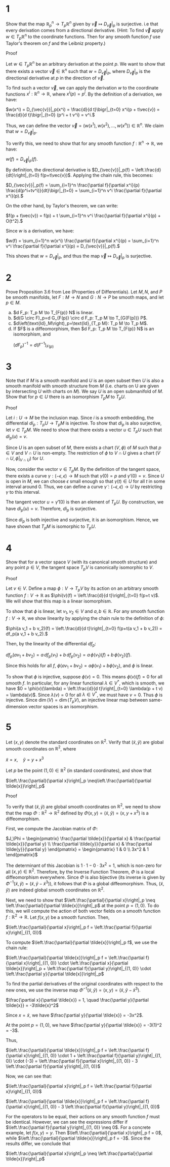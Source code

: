 # 1
Show that the map $`\mathbb{R}_p^n \to T_p \mathbb{R}^n`$ given by $\vec{v} \mapsto D_{\vec{v}}\bigr|_p$ is surjective. i.e that every derivation comes from a directional derivative. (Hint: To find $\vec{v}$ apply $w \in T_p \mathbb{R}^n$ to the coordinate functions. Then for any smooth function $f$ use Taylor's theorem on $f$ and the Leibniz property.)

Proof

Let $w \in T_p \mathbb{R}^n$ be an arbitrary derivation at the point $p$. We want to show that there exists a vector $\vec{v} \in \mathbb{R}^n$ such that $`w = D_{\vec{v}}|_p`$, where $`D_{\vec{v}}|_p`$ is the directional derivative at $p$ in the direction of $\vec{v}$.

To find such a vector $\vec{v}$, we can apply the derivation $w$ to the coordinate functions $x^i: \mathbb{R}^n \to \mathbb{R}$, where $x^i(p) = p^i$. By the definition of a derivation, we have:

$`w(x^i) = D_{\vec{v}}|_p(x^i) = \frac{d}{d t}\bigr|_{t=0} x^i(p + t\vec{v}) = \frac{d}{d t}\bigr|_{t=0} (p^i + t v^i) = v^i.`$

Thus, we can define the vector $\vec{v} = (w(x^1), w(x^2), \ldots, w(x^n)) \in \mathbb{R}^n$. We claim that $`w = D_{\vec{v}}|_p`$.

To verify this, we need to show that for any smooth function $f: \mathbb{R}^n \to \mathbb{R}$, we have:

$`w(f) = D_{\vec{v}}|_p(f).`$

By definition, the directional derivative is $`D_{\vec{v}}|_p(f) = \left.\frac{d}{dt}\right|_{t=0} f(p+t\vec{v})`$. Applying the chain rule, this becomes:

$`D_{\vec{v}}|_p(f) = \sum_{i=1}^n \frac{\partial f}{\partial x^i}(p) \frac{d(p^i+tv^i)}{dt}\bigr|_{t=0} = \sum_{i=1}^n v^i \frac{\partial f}{\partial x^i}(p).`$

On the other hand, by Taylor's theorem, we can write:

$`f(p + t\vec{v}) = f(p) + t \sum_{i=1}^n v^i \frac{\partial f}{\partial x^i}(p) + O(t^2).`$

Since $w$ is a derivation, we have:

$`w(f) = \sum_{i=1}^n w(x^i) \frac{\partial f}{\partial x^i}(p) = \sum_{i=1}^n v^i \frac{\partial f}{\partial x^i}(p) = D_{\vec{v}}|_p(f).`$

This shows that $`w = D_{\vec{v}}|_p`$, and thus the map $`\vec{v} \mapsto D_{\vec{v}}|_p`$ is surjective.

# 2
Prove Proposition 3.6 from Lee (Properties of Differentials). Let $M, N$, and $P$ be smooth manifolds, let $F: M \to N$ and $G: N \to P$ be smooth maps, and let $p \in M$.
<ol type="a">
<li>
  $d F_p: T_p M \to T_{F(p)} N$ is linear.
</li>
<li>
  $d(G \circ F)_p=d G_{F(p)} \circ d F_p: T_p M \to T_{G(F(p))} P$.
</li>
<li>
  $d\left(\text{Id}_M\right)_p=\text{Id}_{T_p M}: T_p M \to T_p M$.
</li>
<li>
  If $F$ is a diffeomorphism, then $d F_p: T_p M \to T_{F(p)} N$ is an isomorphism, and
  
  $(d F_p)^{-1}=d(F^{-1})_{F(p)}$
</li>
</ol>

# 3
Note that if $M$ is a smooth manifold and $U$ is an open subset then $U$ is also a smooth manifold with smooth structure from $M$ (i.e. charts on U are given by intersecting $U$ with charts on $M$). We say $U$ is an open submanifold of $M$. Show that for $p \in U$ there is an isomorphism $T_p M$ to $T_p U$.

Proof

Let $i: U \to M$ be the inclusion map. Since $i$ is a smooth embedding, the differential $di_p: T_p U \to T_p M$ is injective. To show that $di_p$ is also surjective, let $v \in T_p M$. We need to show that there exists a vector $u \in T_p U$ such that $di_p(u) = v$.

Since $U$ is an open subset of $M$, there exists a chart $(V, \phi)$ of $M$ such that $p \in V$ and $V \cap U$ is non-empty. The restriction of $\phi$ to $V \cap U$ gives a chart $(V \cap U, \phi|_{V \cap U})$ for $U$.

Now, consider the vector $v \in T_p M$. By the definition of the tangent space, there exists a curve $\gamma: (-\epsilon, \epsilon) \to M$ such that $\gamma(0) = p$ and $\gamma'(0) = v$. Since $U$ is open in $M$, we can choose $\epsilon$ small enough so that $\gamma(t) \in U$ for all $t$ in some interval around 0. Thus, we can define a curve $\tilde{\gamma}: (-\epsilon, \epsilon) \to U$ by restricting $\gamma$ to this interval.

The tangent vector $u = \tilde{\gamma}'(0)$ is then an element of $T_p U$. By construction, we have $di_p(u) = v$. Therefore, $di_p$ is surjective.

Since $di_p$ is both injective and surjective, it is an isomorphism. Hence, we have shown that $T_p M$ is isomorphic to $T_p U$.

# 4
Show that for a vector space $V$ (with its canonical smooth structure) and any point $p \in V$, the tangent space $T_p V$ is canonically isomorphic to $V$.

Proof

Let $v \in V$. Define a map $\phi: V \to T_p V$ by its action on an arbitrary smooth function $f: V \to \mathbb{R}$ as $`\phi(v)(f) = \left.\frac{d}{d t}\right|_{t=0} f(p+t v)`$. We will show that this map is a linear isomorphism.

To show that $\phi$ is linear, let $v_1, v_2 \in V$ and $a, b \in \mathbb{R}$. For any smooth function $f: V \to \mathbb{R}$, we show linearity by applying the chain rule to the definition of $\phi$:

$`\phi(a v_1 + b v_2)(f) = \left.\frac{d}{d t}\right|_{t=0} f(p+t(a v_1 + b v_2)) = df_p(a v_1 + b v_2).`$

Then, by the linearity of the differential $df_p$:

$`df_p(a v_1 + b v_2) = a \, df_p(v_1) + b \, df_p(v_2) = a \, \phi(v_1)(f) + b \, \phi(v_2)(f).`$

Since this holds for all $f$, $\phi(a v_1 + b v_2) = a \phi(v_1) + b \phi(v_2)$, and $\phi$ is linear.

To show that $\phi$ is injective, suppose $\phi(v) = 0$. This means $`\phi(v)(f) = 0`$ for all smooth $f$. In particular, for any linear functional $`\lambda \in V^*`$, which is smooth, we have $`0 = \phi(v)(\lambda) = \left.\frac{d}{d t}\right|_{t=0} \lambda(p + t v) = \lambda(v)`$. Since $\lambda(v)=0$ for all $\lambda \in V^*$, we must have $v=0$. Thus $\phi$ is injective. Since $\dim(V) = \dim(T_p V)$, an injective linear map between same-dimension vector spaces is an isomorphism.

# 5
Let $(x, y)$ denote the standard coordinates on $\mathbb{R}^2$. Verify that $(\tilde{x}, \tilde{y})$ are global smooth coordinates on $\mathbb{R}^2$, where

$\tilde{x}=x, \quad \tilde{y}=y+x^3$

Let $p$ be the point $(1,0) \in \mathbb{R}^2$ (in standard coordinates), and show that

$`\left.\frac{\partial}{\partial x}\right|_p \neq\left.\frac{\partial}{\partial \tilde{x}}\right|_p`$

Proof

To verify that $(\tilde{x}, \tilde{y})$ are global smooth coordinates on $\mathbb{R}^2$, we need to show that the map $\Phi: \mathbb{R}^2 \to \mathbb{R}^2$ defined by $\Phi(x, y) = (\tilde{x}, \tilde{y}) = (x, y + x^3)$ is a diffeomorphism.

First, we compute the Jacobian matrix of $\Phi$:

$`J_\Phi = \begin{pmatrix}
\frac{\partial \tilde{x}}{\partial x} & \frac{\partial \tilde{x}}{\partial y} \\
\frac{\partial \tilde{y}}{\partial x} & \frac{\partial \tilde{y}}{\partial y}
\end{pmatrix} = \begin{pmatrix}
1 & 0 \\
3x^2 & 1
\end{pmatrix}`$

The determinant of this Jacobian is $1 \cdot 1 - 0 \cdot 3x^2 = 1$, which is non-zero for all $(x, y) \in \mathbb{R}^2$. Therefore, by the Inverse Function Theorem, $\Phi$ is a local diffeomorphism everywhere. Since $\Phi$ is also bijective (its inverse is given by $\Phi^{-1}(\tilde{x}, \tilde{y}) = (\tilde{x}, \tilde{y} - \tilde{x}^3)$), it follows that $\Phi$ is a global diffeomorphism. Thus, $(\tilde{x}, \tilde{y})$ are indeed global smooth coordinates on $\mathbb{R}^2$.

Next, we need to show that $\left.\frac{\partial}{\partial x}\right|_p \neq \left.\frac{\partial}{\partial \tilde{x}}\right|_p$ at the point $p = (1, 0)$.
To do this, we will compute the action of both vector fields on a smooth function $f: \mathbb{R}^2 \to \mathbb{R}$.
Let $f(x, y)$ be a smooth function. Then,

$`\left.\frac{\partial}{\partial x}\right|_p f = \left.\frac{\partial f}{\partial x}\right|_{(1, 0)}`$

To compute $\left.\frac{\partial}{\partial \tilde{x}}\right|_p f$, we use the chain rule:

$`\left.\frac{\partial}{\partial \tilde{x}}\right|_p f = \left.\frac{\partial f}{\partial x}\right|_{(1, 0)} \cdot \left.\frac{\partial x}{\partial \tilde{x}}\right|_p + \left.\frac{\partial f}{\partial y}\right|_{(1, 0)} \cdot \left.\frac{\partial y}{\partial \tilde{x}}\right|_p`$

To find the partial derivatives of the original coordinates with respect to the new ones, we use the inverse map $\Phi^{-1}(\tilde{x}, \tilde{y}) = (x, y) = (\tilde{x}, \tilde{y} - \tilde{x}^3)$.

$`\frac{\partial x}{\partial \tilde{x}} = 1, \quad \frac{\partial y}{\partial \tilde{x}} = -3\tilde{x}^2`$ 

Since $x=\tilde{x}$, we have $\frac{\partial y}{\partial \tilde{x}} = -3x^2$.

At the point $p = (1, 0)$, we have $\frac{\partial y}{\partial \tilde{x}} = -3(1)^2 = -3$.

Thus,

$`\left.\frac{\partial}{\partial \tilde{x}}\right|_p f = \left.\frac{\partial f}{\partial x}\right|_{(1, 0)} \cdot 1 + \left.\frac{\partial f}{\partial y}\right|_{(1, 0)} \cdot (-3) = \left.\frac{\partial f}{\partial x}\right|_{(1, 0)} - 3 \left.\frac{\partial f}{\partial y}\right|_{(1, 0)}`$

Now, we can see that:

$`\left.\frac{\partial}{\partial x}\right|_p f = \left.\frac{\partial f}{\partial x}\right|_{(1, 0)}`$

$`\left.\frac{\partial}{\partial \tilde{x}}\right|_p f = \left.\frac{\partial f}{\partial x}\right|_{(1, 0)} - 3 \left.\frac{\partial f}{\partial y}\right|_{(1, 0)}`$

For the operators to be equal, their actions on any smooth function $f$ must be identical. However, we can see the expressions differ if $\left.\frac{\partial f}{\partial y}\right|_{(1, 0)} \neq 0$. For a concrete example, let $f(x,y)=y$. Then $\left.\frac{\partial}{\partial x}\right|_p f = 0$, while $\left.\frac{\partial}{\partial \tilde{x}}\right|_p f = -3$. Since the results differ, we conclude that

$`\left.\frac{\partial}{\partial x}\right|_p \neq \left.\frac{\partial}{\partial \tilde{x}}\right|_p`$

